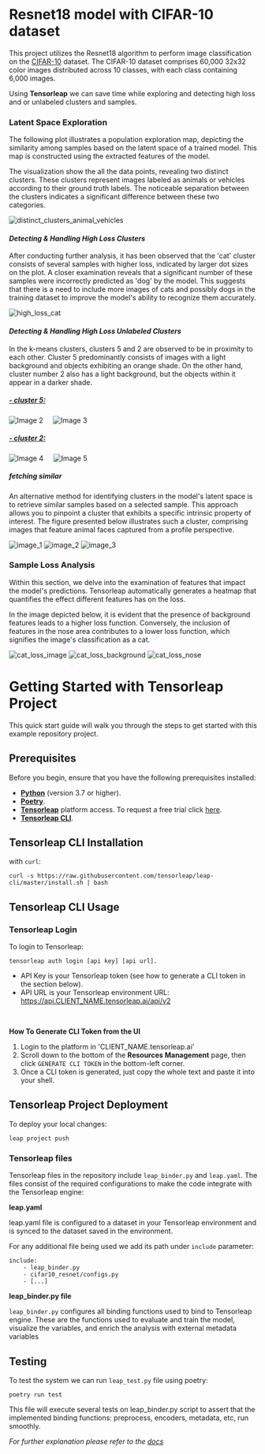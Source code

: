
# Resnet18 model with CIFAR-10 dataset

This project utilizes the Resnet18 algorithm to perform image classification on the 
[CIFAR-10](https://www.cs.toronto.edu/~kriz/cifar.html) dataset. The 
CIFAR-10 dataset comprises 60,000 32x32 color images distributed across 10 classes, with each class containing 6,000 
images. 

Using **Tensorleap** we can save time while exploring and detecting high loss and or unlabeled clusters and samples.

### Latent Space Exploration

The following plot illustrates a population exploration map, depicting the similarity among samples based on the latent 
space of a trained model. This map is constructed using the extracted features of the model.

The visualization show the all the data points, revealing two distinct clusters. These clusters represent images labeled 
as animals or vehicles according to their ground truth labels. The noticeable separation between the clusters indicates 
a significant difference between these two categories.

![distinct_clusters_animal_vehicles](images/distinct_clusters_animal_vehicles.png)

#### *Detecting & Handling High Loss Clusters*

After conducting further analysis, it has been observed that the 'cat' cluster consists of several samples with higher 
loss, indicated by larger dot sizes on the plot. A closer examination reveals that a significant number of these samples 
were incorrectly predicted as 'dog' by the model. This suggests that there is a need to include more images of cats and 
possibly dogs in the training dataset to improve the model's ability to recognize them accurately.

![high_loss_cat](images/Screenshot3.png)


#### *Detecting & Handling High Loss Unlabeled Clusters* 

In the k-means clusters, clusters 5 and 2 are observed to be in proximity to each other. Cluster 5 predominantly 
consists of images with a light background and objects exhibiting an orange shade. On the other hand, cluster number 2 
also has a light background, but the objects within it appear in a darker shade.

##### *<u>- cluster 5: </u>* 
<div style="display: flex">
  <img src="images/cluster_2_5_kmeans/cluster_5_1.png" alt="Image 2" style="margin-right: 10px;">
  <img src="images/cluster_2_5_kmeans/cluster_5_2.png" alt="Image 3" style="margin-left: 10px;">
</div> 

##### *<u>- cluster 2: </u>* 

<div style="display: flex">
  <img src="images/cluster_2_5_kmeans/cluster_2_1.png" alt="Image 4" style="margin-right: 10px;">
  <img src="images/cluster_2_5_kmeans/cluster_2_2.png" alt="Image 5" style="margin-left: 10px;">
</div>


##### fetching similar

An alternative method for identifying clusters in the model's latent space is to retrieve similar samples based on a 
selected sample. This approach allows you to pinpoint a cluster that exhibits a specific intrinsic property of interest. 
The figure presented below illustrates such a cluster, comprising images that feature animal faces captured from a 
profile perspective.

![image_1](images/cluset_bisecting_number_12/Screenshot1.png)
![image_2](images/cluset_bisecting_number_12/Screenshot2.png)
![image_3](images/cluset_bisecting_number_12/Screenshot3.png)

### Sample Loss Analysis

Within this section, we delve into the examination of features that impact the model's predictions. 
Tensorleap automatically generates a heatmap that quantifies the effect different features has on the loss. 

In the image depicted below, it is evident that the presence of background features leads to a higher loss function. 
Conversely, the inclusion of features in the nose area contributes to a lower loss function, which signifies the image's 
classification as a cat.

![cat_loss_image](images/cat_loss/image.png)
![cat_loss_background](images/cat_loss/loss_background.png)
![cat_loss_nose](images/cat_loss/loss_nose.png)


# Getting Started with Tensorleap Project

This quick start guide will walk you through the steps to get started with this example repository project.

## Prerequisites

Before you begin, ensure that you have the following prerequisites installed:

- **[Python](https://www.python.org/)** (version 3.7 or higher).
- **[Poetry](https://python-poetry.org/)**.
- **[Tensorleap](https://tensorleap.ai/)** platform access. To request a free trial click [here](https://meetings.hubspot.com/esmus/free-trial).
- **[Tensorleap CLI](https://github.com/tensorleap/leap-cli)**.


## Tensorleap **CLI Installation**

with `curl`:

```
curl -s https://raw.githubusercontent.com/tensorleap/leap-cli/master/install.sh | bash
```

## Tensorleap CLI Usage

### Tensorleap **Login**

To login to Tensorleap:

```
tensorleap auth login [api key] [api url].
```

- API Key is your Tensorleap token (see how to generate a CLI token in the section below).
- API URL is your Tensorleap environment URL: https://api.CLIENT_NAME.tensorleap.ai/api/v2

<br>

**How To Generate CLI Token from the UI**

1. Login to the platform in 'CLIENT_NAME.tensorleap.ai'
2. Scroll down to the bottom of the **Resources Management** page, then click `GENERATE CLI TOKEN` in the bottom-left corner.
3. Once a CLI token is generated, just copy the whole text and paste it into your shell.


## Tensorleap **Project Deployment**

To deploy your local changes:

```
leap project push
```

### **Tensorleap files**

Tensorleap files in the repository include `leap_binder.py` and `leap.yaml`. The files consist of the  required configurations to make the code integrate with the Tensorleap engine:

**leap.yaml**

leap.yaml file is configured to a dataset in your Tensorleap environment and is synced to the dataset saved in the environment.

For any additional file being used we add its path under `include` parameter:

```
include:
    - leap_binder.py
    - cifar10_resnet/configs.py
    - [...]
```

**leap_binder.py file**

`leap_binder.py` configures all binding functions used to bind to Tensorleap engine. These are the functions used to evaluate and train the model, visualize the variables, and enrich the analysis with external metadata variables

## Testing

To test the system we can run `leap_test.py` file using poetry:

```
poetry run test
```

This file will execute several tests on leap_binder.py script to assert that the implemented binding functions: preprocess, encoders,  metadata, etc,  run smoothly.

*For further explanation please refer to the [docs](https://docs.tensorleap.ai/)*










